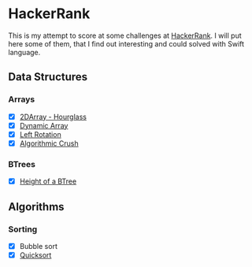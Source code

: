 # HackerRank

This is my attempt to score at some challenges at [HackerRank](https://www.hackerrank.com). I will put here some of them, that I find out interesting and could solved with Swift language.

##  Data Structures
  ### Arrays

 - [x] [2DArray - Hourglass](https://www.hackerrank.com/challenges/2d-array)
 - [x] [Dynamic Array](https://www.hackerrank.com/challenges/dynamic-array)
 - [x] [Left Rotation](https://www.hackerrank.com/challenges/array-left-rotation)
 - [x] [Algorithmic Crush](https://www.hackerrank.com/challenges/crush)
 
  ### BTrees
 
 - [x] [Height of a BTree](https://www.hackerrank.com/challenges/tree-height-of-a-binary-tree)
 


## Algorithms
  ### Sorting
- [x] Bubble sort
- [x] [Quicksort](https://www.hackerrank.com/challenges/quicksort1)
